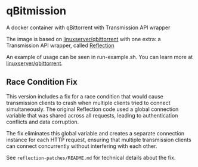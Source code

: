 # qBitmission
A docker container with qBittorrent with Transmission API wrapper

The image is based on [linuxserver/qbittorrent](https://hub.docker.com/r/linuxserver/qbittorrent) with one extra: a Transmission API wrapper, called [Reflection](https://github.com/Xmister/Reflection)

An example of usage can be seen in run-example.sh. You can learn more at [linuxserver/qbittorrent](https://hub.docker.com/r/linuxserver/qbittorrent).

## Race Condition Fix

This version includes a fix for a race condition that would cause transmission clients to crash when multiple clients tried to connect simultaneously. The original Reflection code used a global connection variable that was shared across all requests, leading to authentication conflicts and data corruption.

The fix eliminates this global variable and creates a separate connection instance for each HTTP request, ensuring that multiple transmission clients can connect concurrently without interfering with each other.

See `reflection-patches/README.md` for technical details about the fix.
